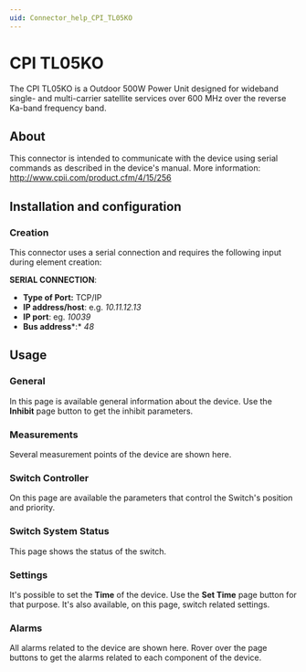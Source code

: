 ```yaml
---
uid: Connector_help_CPI_TL05KO
---
```


# CPI TL05KO

The CPI TL05KO is a Outdoor 500W Power Unit designed for wideband single- and multi-carrier satellite services over 600 MHz over the reverse Ka-band frequency band.

## About

This connector is intended to communicate with the device using serial commands as described in the device's manual. More information: <http://www.cpii.com/product.cfm/4/15/256>

## Installation and configuration

### Creation

This connector uses a serial connection and requires the following input during element creation:

**SERIAL CONNECTION**:

- **Type of Port:** TCP/IP
- **IP address/host**: e.g. *10.11.12.13*
- **IP port**: eg. *10039*
- **Bus address***:* *48*

## Usage

### General

In this page is available general information about the device. Use the **Inhibit** page button to get the inhibit parameters.

### Measurements

Several measurement points of the device are shown here.

### Switch Controller

On this page are available the parameters that control the Switch's position and priority.

### Switch System Status

This page shows the status of the switch.

### Settings

It's possible to set the **Time** of the device. Use the **Set Time** page button for that purpose. It's also available, on this page, switch related settings.

### Alarms

All alarms related to the device are shown here. Rover over the page buttons to get the alarms related to each component of the device.
